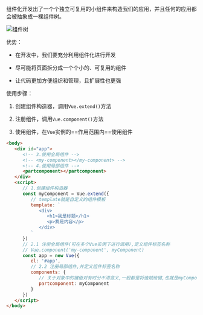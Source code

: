 组件化开发出了一个个独立可复用的小组件来构造我们的应用，并且任何的应用都会被抽象成一棵组件树。

![组件树](D:\notes\Vue\img\09.组件化\组件树.png)



优势：

- 在开发中，我们要充分利用组件化进行开发

- 尽可能将页面拆分成一个个小的、可复用的组件 

- 让代码更加方便组织和管理，且扩展性也更强 



使用步骤：

1. 创建组件构造器，调用`Vue.extend()`方法 

2. 注册组件，调用`Vue.component()`方法 

3. 使用组件，在`Vue`实例的==作用范围内==使用组件 

```html
<body>
   <div id="app">
      <!-- 3.使用全局组件 -->
      <!-- <my-component></my-component> -->
      <!-- 4.使用局部组件 -->
      <partcomponent></partcomponent>
   </div>
   <script>
      // 1.创建组件构造器
      const myComponent = Vue.extend({
         // template就是自定义的组件模板
         template: `
            <div>
               <h1>我是标题</h1>
               <p>我是内容</p>
            </div>
         `
      })
      // 2.1 注册全局组件(可在多个Vue实例下进行调用),定义组件标签名称
      // Vue.component('my-component', myComponent)
      const app = new Vue({
         el: '#app',
         // 2.2 注册局部组件,并定义组件标签名称
         components: {
            // 关于对象中的键值对有时分不清含义,一般都是将值赋给键,也就是myComponent(值)一般是所要展示的内容,partcomponent(键)用于展示内容的名称
            partcomponent: myComponent
         }
      })
   </script>
</body>
```
